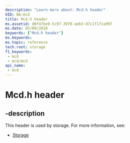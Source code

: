 ```yaml
---
description: "Learn more about: Mcd.h header"
UID: NA:mcd
title: Mcd.h header
ms.assetid: d0f47be9-5c97-3970-aeb3-d7c1f17ca997
ms.date: 05/09/2018
keywords: ["Mcd.h header"]
ms.keywords: 
ms.topic: reference
tech.root: storage
f1_keywords:
 - mcd
 - mcd/mcd
api_name:
 - mcd
---
```


# Mcd.h header


## -description

This header is used by storage. For more information, see:

- [Storage](../_storage/index.md)

